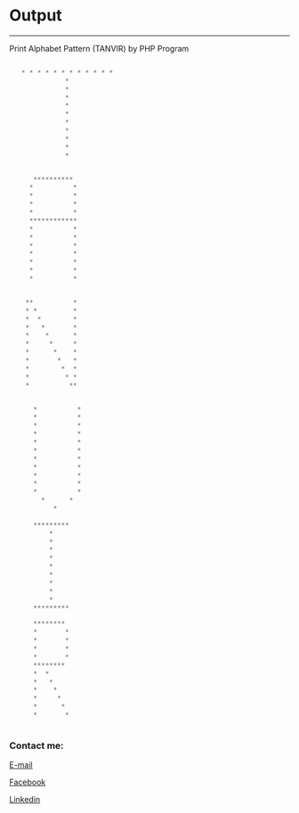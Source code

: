 
# Output


---

Print Alphabet Pattern (TANVIR) by PHP Program




```php

   * * * * * * * * * * * *     
              *                   
              *  
              *  
              *  
              *  
              *  
              *  
              *  
              *  
              *  


	  ********** 
	 *          *
	 *          *
	 *          *
	 *          *
	 ************
	 *          *
	 *          *
	 *          *
	 *          *
	 *          *
	 *          *
	 *          *


	**          *
	* *         *
	*  *        *
	*   *       *
	*    *      *
	*     *     *
	*      *    *
	*       *   *
	*        *  *
	*         * *
	*          **


	  *          *   
	  *          *   
	  *          *   
	  *          *   
	  *          *   
	  *          *   
	  *          *   
	  *          *   
	  *          *   
	  *          *   
	  *          *   
	    *      *     
	       *        
                 
	  *********   
	      *       
	      *       
	      *       
	      *       
	      *       
	      *       
	      *       
	      *       
	      *       
	  *********   

	  ********    
	  *       *   
	  *       *   
	  *       *   
	  *       *   
	  ********    
	  *  *        
	  *   *       
	  *    *      
	  *     *     
	  *      *    
	  *       *   



```






<!-- all link is here -->


### Contact me:

[E-mail](tanvirpoly@gmail.com)

[Facebook]( https://www.facebook.com/tanvirfbid)

[Linkedin]( https://www.linkedin.com/in/tanvirx/)